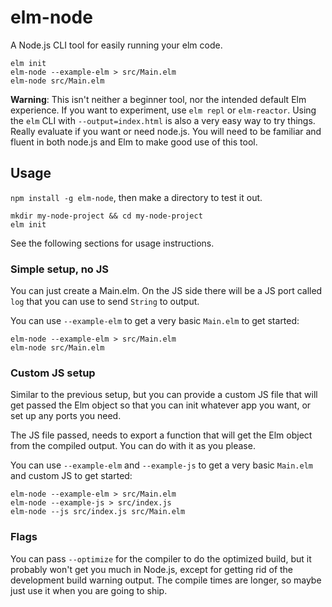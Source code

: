 # elm-node

A Node.js CLI tool for easily running your elm code.

```
elm init
elm-node --example-elm > src/Main.elm
elm-node src/Main.elm
```

**Warning**: This isn't neither a beginner tool, nor the intended default Elm
experience. If you want to experiment, use `elm repl` or `elm-reactor`. Using
the `elm` CLI with `--output=index.html` is also a very easy way to try things.
Really evaluate if you want or need node.js. You will need to be familiar and
fluent in both node.js and Elm to make good use of this tool.

## Usage

`npm install -g elm-node`, then make a directory to test it out.

```
mkdir my-node-project && cd my-node-project
elm init
```

See the following sections for usage instructions.

### Simple setup, no JS

You can just create a Main.elm. On the JS side there will be a JS port called
`log` that you can use to send `String` to output.

You can use `--example-elm` to get a very basic `Main.elm` to get started:

```
elm-node --example-elm > src/Main.elm
elm-node src/Main.elm
```

### Custom JS setup

Similar to the previous setup, but you can provide a custom JS file that will
get passed the Elm object so that you can init whatever app you want, or set up
any ports you need.

The JS file passed, needs to export a function that will get the Elm object from
the compiled output. You can do with it as you please.

You can use `--example-elm` and `--example-js` to get a very basic `Main.elm`
and custom JS to get started:

```
elm-node --example-elm > src/Main.elm
elm-node --example-js > src/index.js
elm-node --js src/index.js src/Main.elm
```

### Flags

You can pass `--optimize` for the compiler to do the optimized build, but it
probably won't get you much in Node.js, except for getting rid of the
development build warning output. The compile times are longer, so maybe just
use it when you are going to ship.
